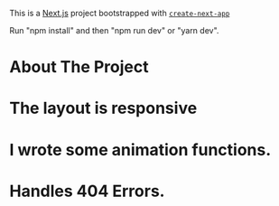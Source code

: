 This is a [Next.js](https://nextjs.org/) project bootstrapped with [`create-next-app`](https://github.com/vercel/next.js/tree/canary/packages/create-next-app) 

Run "npm install" and then "npm run dev" or "yarn dev".

# About The Project
# The layout is responsive
# I wrote some animation functions.
# Handles 404 Errors.

